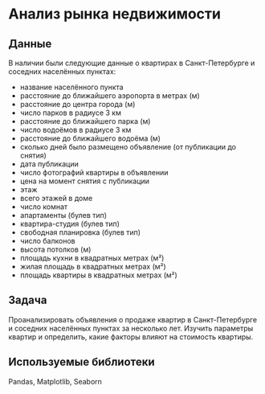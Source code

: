 # Анализ рынка недвижимости


## Данные

В наличии были следующие данные о квартирах в Санкт-Петербурге и соседних населённых пунктах:
- название населённого пункта
- расстояние до ближайшего аэропорта в метрах (м)
- расстояние до центра города (м)
- число парков в радиусе 3 км
- расстояние до ближайшего парка (м)
- число водоёмов в радиусе 3 км
- расстояние до ближайшего водоёма (м)
- сколько дней было размещено объявление (от публикации до снятия)
- дата публикации
- число фотографий квартиры в объявлении
- цена на момент снятия с публикации
- этаж
- всего этажей в доме
- число комнат
- апартаменты (булев тип)
- квартира-студия (булев тип)
- свободная планировка (булев тип)
- число балконов
- высота потолков (м)
- площадь кухни в квадратных метрах (м²)
- жилая площадь в квадратных метрах (м²)
- площадь квартиры в квадратных метрах (м²)


## Задача

Проанализировать объявления о продаже квартир в Санкт-Петербурге и соседних населённых пунктах за несколько лет. Изучить параметры квартир и определить, какие факторы влияют на стоимость квартиры.

## Используемые библиотеки
Pandas, Matplotlib, Seaborn
